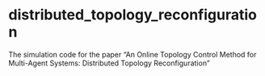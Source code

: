 # distributed_topology_reconfiguration
The simulation code for the paper “An Online Topology Control Method for Multi-Agent Systems: Distributed Topology Reconfiguration”
